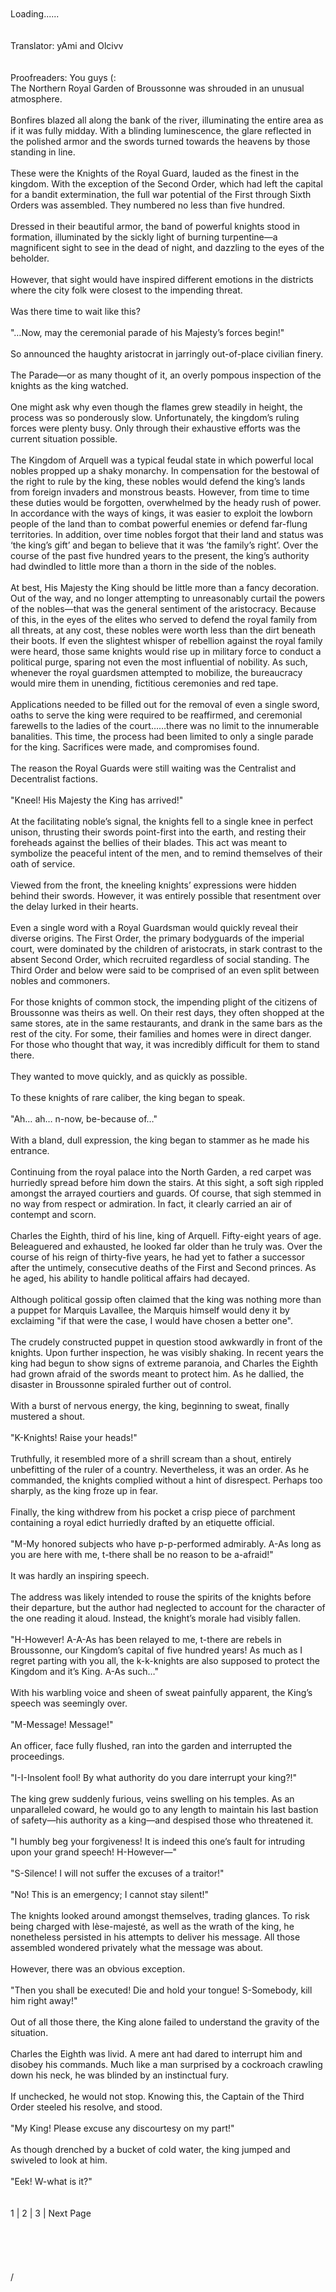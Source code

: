 <br/>
<br/>
Loading......<br/>
<br/>
<br/>
Translator: yAmi and Olcivv<br/>
<br/>
<br/>
Proofreaders: You guys (:<br/>
The Northern Royal Garden of Broussonne was shrouded in an unusual atmosphere.<br/>
<br/>
Bonfires blazed all along the bank of the river, illuminating the entire area as if it was fully midday. With a blinding luminescence, the glare reflected in the polished armor and the swords turned towards the heavens by those standing in line.<br/>
<br/>
These were the Knights of the Royal Guard, lauded as the finest in the kingdom. With the exception of the Second Order, which had left the capital for a bandit extermination, the full war potential of the First through Sixth Orders was assembled. They numbered no less than five hundred.<br/>
<br/>
Dressed in their beautiful armor, the band of powerful knights stood in formation, illuminated by the sickly light of burning turpentine—a magnificent sight to see in the dead of night, and dazzling to the eyes of the beholder.<br/>
<br/>
However, that sight would have inspired different emotions in the districts where the city folk were closest to the impending threat.<br/>
<br/>
Was there time to wait like this?<br/>
<br/>
"…Now, may the ceremonial parade of his Majesty’s forces begin!"<br/>
<br/>
So announced the haughty aristocrat in jarringly out-of-place civilian finery.<br/>
<br/>
The Parade—or as many thought of it, an overly pompous inspection of the knights as the king watched.<br/>
<br/>
One might ask why even though the flames grew steadily in height, the process was so ponderously slow. Unfortunately, the kingdom’s ruling forces were plenty busy. Only through their exhaustive efforts was the current situation possible.<br/>
<br/>
The Kingdom of Arquell was a typical feudal state in which powerful local nobles propped up a shaky monarchy. In compensation for the bestowal of the right to rule by the king, these nobles would defend the king’s lands from foreign invaders and monstrous beasts. However, from time to time these duties would be forgotten, overwhelmed by the heady rush of power. In accordance with the ways of kings, it was easier to exploit the lowborn people of the land than to combat powerful enemies or defend far-flung territories. In addition, over time nobles forgot that their land and status was ‘the king’s gift’ and began to believe that it was ‘the family’s right’. Over the course of the past five hundred years to the present, the king’s authority had dwindled to little more than a thorn in the side of the nobles.<br/>
<br/>
At best, His Majesty the King should be little more than a fancy decoration. Out of the way, and no longer attempting to unreasonably curtail the powers of the nobles—that was the general sentiment of the aristocracy. Because of this, in the eyes of the elites who served to defend the royal family from all threats, at any cost, these nobles were worth less than the dirt beneath their boots. If even the slightest whisper of rebellion against the royal family were heard, those same knights would rise up in military force to conduct a political purge, sparing not even the most influential of nobility. As such, whenever the royal guardsmen attempted to mobilize, the bureaucracy would mire them in unending, fictitious ceremonies and red tape.<br/>
<br/>
Applications needed to be filled out for the removal of even a single sword, oaths to serve the king were required to be reaffirmed, and ceremonial farewells to the ladies of the court……there was no limit to the innumerable banalities. This time, the process had been limited to only a single parade for the king. Sacrifices were made, and compromises found.<br/>
<br/>
The reason the Royal Guards were still waiting was the Centralist and Decentralist factions.<br/>
<br/>
"Kneel! His Majesty the King has arrived!"<br/>
<br/>
At the facilitating noble’s signal, the knights fell to a single knee in perfect unison, thrusting their swords point-first into the earth, and resting their foreheads against the bellies of their blades. This act was meant to symbolize the peaceful intent of the men, and to remind themselves of their oath of service.<br/>
<br/>
Viewed from the front, the kneeling knights’ expressions were hidden behind their swords. However, it was entirely possible that resentment over the delay lurked in their hearts.<br/>
<br/>
Even a single word with a Royal Guardsman would quickly reveal their diverse origins. The First Order, the primary bodyguards of the imperial court, were dominated by the children of aristocrats, in stark contrast to the absent Second Order, which recruited regardless of social standing. The Third Order and below were said to be comprised of an even split between nobles and commoners.<br/>
<br/>
For those knights of common stock, the impending plight of the citizens of Broussonne was theirs as well. On their rest days, they often shopped at the same stores, ate in the same restaurants, and drank in the same bars as the rest of the city. For some, their families and homes were in direct danger. For those who thought that way, it was incredibly difficult for them to stand there.<br/>
<br/>
They wanted to move quickly, and as quickly as possible.<br/>
<br/>
To these knights of rare caliber, the king began to speak.<br/>
<br/>
"Ah… ah… n-now, be-because of…"<br/>
<br/>
With a bland, dull expression, the king began to stammer as he made his entrance.<br/>
<br/>
Continuing from the royal palace into the North Garden, a red carpet was hurriedly spread before him down the stairs. At this sight, a soft sigh rippled amongst the arrayed courtiers and guards. Of course, that sigh stemmed in no way from respect or admiration. In fact, it clearly carried an air of contempt and scorn.<br/>
<br/>
Charles the Eighth, third of his line, king of Arquell. Fifty-eight years of age. Beleaguered and exhausted, he looked far older than he truly was. Over the course of his reign of thirty-five years, he had yet to father a successor after the untimely, consecutive deaths of the First and Second princes. As he aged, his ability to handle political affairs had decayed.<br/>
<br/>
Although political gossip often claimed that the king was nothing more than a puppet for Marquis Lavallee, the Marquis himself would deny it by exclaiming "if that were the case, I would have chosen a better one".<br/>
<br/>
The crudely constructed puppet in question stood awkwardly in front of the knights. Upon further inspection, he was visibly shaking. In recent years the king had begun to show signs of extreme paranoia, and Charles the Eighth had grown afraid of the swords meant to protect him. As he dallied, the disaster in Broussonne spiraled further out of control.<br/>
<br/>
With a burst of nervous energy, the king, beginning to sweat, finally mustered a shout.<br/>
<br/>
"K-Knights! Raise your heads!"<br/>
<br/>
Truthfully, it resembled more of a shrill scream than a shout, entirely unbefitting of the ruler of a country. Nevertheless, it was an order. As he commanded, the knights complied without a hint of disrespect. Perhaps too sharply, as the king froze up in fear.<br/>
<br/>
Finally, the king withdrew from his pocket a crisp piece of parchment containing a royal edict hurriedly drafted by an etiquette official.<br/>
<br/>
"M-My honored subjects who have p-p-performed admirably. A-As long as you are here with me, t-there shall be no reason to be a-afraid!"<br/>
<br/>
It was hardly an inspiring speech.<br/>
<br/>
The address was likely intended to rouse the spirits of the knights before their departure, but the author had neglected to account for the character of the one reading it aloud. Instead, the knight’s morale had visibly fallen.<br/>
<br/>
"H-However! A-A-As has been relayed to me, t-there are rebels in Broussonne, our Kingdom’s capital of five hundred years! As much as I regret parting with you all, the k-k-knights are also supposed to protect the Kingdom and it’s King. A-As such…"<br/>
<br/>
With his warbling voice and sheen of sweat painfully apparent, the King’s speech was seemingly over.<br/>
<br/>
"M-Message! Message!"<br/>
<br/>
An officer, face fully flushed, ran into the garden and interrupted the proceedings.<br/>
<br/>
"I-I-Insolent fool! By what authority do you dare interrupt your king?!"<br/>
<br/>
The king grew suddenly furious, veins swelling on his temples. As an unparalleled coward, he would go to any length to maintain his last bastion of safety—his authority as a king—and despised those who threatened it.<br/>
<br/>
"I humbly beg your forgiveness! It is indeed this one’s fault for intruding upon your grand speech! H-However—"<br/>
<br/>
"S-Silence! I will not suffer the excuses of a traitor!"<br/>
<br/>
"No! This is an emergency; I cannot stay silent!"<br/>
<br/>
The knights looked around amongst themselves, trading glances. To risk being charged with lèse-majesté, as well as the wrath of the king, he nonetheless persisted in his attempts to deliver his message. All those assembled wondered privately what the message was about.<br/>
<br/>
However, there was an obvious exception.<br/>
<br/>
"Then you shall be executed! Die and hold your tongue! S-Somebody, kill him right away!"<br/>
<br/>
Out of all those there, the King alone failed to understand the gravity of the situation.<br/>
<br/>
Charles the Eighth was livid. A mere ant had dared to interrupt him and disobey his commands. Much like a man surprised by a cockroach crawling down his neck, he was blinded by an instinctual fury.<br/>
<br/>
If unchecked, he would not stop. Knowing this, the Captain of the Third Order steeled his resolve, and stood.<br/>
<br/>
"My King! Please excuse any discourtesy on my part!"<br/>
<br/>
As though drenched by a bucket of cold water, the king jumped and swiveled to look at him.<br/>
<br/>
"Eek! W-what is it?"<br/>
<br/>
<br/>
1 | 2 | 3 | Next Page<br/>
<br/>
<br/>
<br/>
<br/>
<br/>
 /<br/>
 <br/>
<br/>
<br/>
<br/>
<br/>
<br/>
<br/>
<br/>
<br/>
<br/>
<br/>
<br/>
<br/>
<br/>
<br/>
<br/>
<br/>
<br/>
<br/>
<br/>
<br/>
<br/>
<br/>
<br/>
<br/>
<br/>
<br/>
<br/>
<br/>
Subscribe to:<br/>
Posts (Atom)<br/>
<br/>
<br/>
<br/>
<br/>
<br/>
Keep me going!<br/>
<br/>
You can support me on patreon <br/>
Become a Patron!<br/>
The rewards system (chapter benefits) aren't available yet as I do not have a stockpile yet. I'll let you guys know if I am ready.<br/>
<br/>
One-time donations via paypal<br/>
<br/>
<br/>
<br/>
<br/>
<br/>
1. $5.00 USD<br/>
	2. $10.00 USD<br/>
	3. $20.00 USD<br/>
	4. $50.00 USD<br/>
 <br/>
<br/>
<br/>
<br/>
<br/>
<br/>
<br/>
<br/>
<br/>
<br/>
<br/>
<br/>
<br/>
<br/>
<br/>
<br/>
<br/>
<br/>
<br/>
<br/>
Loading...<br/>
<br/>
<br/>
<br/>
<br/>
<br/>
<br/>
<br/>
<br/>
<br/>
<br/>
<br/>
Progress Bars<br/>
<br/>
Patreon goal (guaranteed 8parts/month): 5/50<br/>
<br/>
<br/>
<br/>
<br/>
<br/>
<br/>
<br/>
<br/>
<br/>
<br/>
<br/>
<br/>
<br/>
<br/>
<br/>
<br/>
<br/>
<br/>
Advertisements<br/>
<br/>
<br/>
<br/>
<br/>
<br/>
(adsbygoogle = window.adsbygoogle || []).push({});<br/>
<br/>
<br/>
<br/>
<br/>
<br/>
<br/>
<br/>
<br/>
<br/>
<br/>
<br/>
<br/>
Discord!<br/>
<br/>
<br/>
<br/>
<br/>
<br/>
<br/>
<br/>
<br/>
<br/>
<br/>
<br/>
<br/>
<br/>
EMAIL SUBSCRIPTION<br/>
<br/>
<br/>
<br/>
<br/>
<br/>
<br/>
<br/>
<br/>
<br/>
<br/>
<br/>
<br/>
<br/>
<br/>
<br/>
<br/>
<br/>
<br/>
<br/>
<br/>
<br/>
<br/>
<br/>
<br/>
<br/>
<br/>
<br/>
<br/>
© 2016 yAmiTranslations. Powered by Blogger.<br/>
<br/>
<br/>
<br/>
<br/>
<br/>
<br/>
<br/>
<br/>
<br/>
<br/>
<br/>
<br/>
<br/>
<br/>
<br/>
<br/>
<br/>
<br/>
                   <br/>
function changeThumbSize(id,size){<br/>
var blogGadget = document.getElementById(id);<br/>
var replacement = blogGadget.innerHTML;<br/>
blogGadget.innerHTML = replacement.replace(/s72-c/g,"s"+size+"-c");<br/>
var thumbnails = blogGadget.getElementsByTagName("img");<br/>
for(var i=0;i<thumbnails.length;i++){ <br/>
thumbnails[i].width = size; <br/>
thumbnails[i].height = size; <br/>
}<br/>
}<br/>
changeThumbSize('PopularPosts1',500);                   <br/>
<br/>
<br/>
<br/>
        $(document).ready(function() {<br/>
            // Show or hide the sticky footer button<br/>
            $(window).scroll(function() {<br/>
                if ($(this).scrollTop() > 200) {<br/>
                    $('.go-top').fadeIn(500);<br/>
                } else {<br/>
                    $('.go-top').fadeOut(300);<br/>
                }<br/>
            });<br/>
<br/>
            // Animate the scroll to top<br/>
            $('.go-top').click(function(event) {<br/>
                event.preventDefault();<br/>
<br/>
                $('html, body').animate({scrollTop: 0}, 300);<br/>
            })<br/>
        });<br/>
    <br/>
<br/>
/*<![CDATA[*/<br/>
var _0x87af=["\x66\x61\x20\x66\x61\x2D\x62\x65\x68\x61\x6E\x63\x65","\x61\x64\x64\x43\x6C\x61\x73\x73","\x2E\x77\x69\x64\x67\x65\x74\x2E\x4C\x69\x6E\x6B\x4C\x69\x73\x74\x20\x61\x5B\x68\x72\x65\x66\x2A\x3D\x22\x62\x65\x68\x61\x6E\x63\x65\x2E\x6E\x65\x74\x22\x5D","\x66\x61\x20\x66\x61\x2D\x66\x61\x63\x65\x62\x6F\x6F\x6B","\x2E\x77\x69\x64\x67\x65\x74\x2E\x4C\x69\x6E\x6B\x4C\x69\x73\x74\x20\x61\x5B\x68\x72\x65\x66\x2A\x3D\x22\x66\x61\x63\x65\x62\x6F\x6F\x6B\x2E\x63\x6F\x6D\x22\x5D","\x66\x61\x20\x66\x61\x2D\x74\x77\x69\x74\x74\x65\x72","\x2E\x77\x69\x64\x67\x65\x74\x2E\x4C\x69\x6E\x6B\x4C\x69\x73\x74\x20\x61\x5B\x68\x72\x65\x66\x2A\x3D\x22\x74\x77\x69\x74\x74\x65\x72\x2E\x63\x6F\x6D\x22\x5D","\x66\x61\x20\x66\x61\x2D\x68\x65\x61\x72\x74","\x2E\x77\x69\x64\x67\x65\x74\x2E\x4C\x69\x6E\x6B\x4C\x69\x73\x74\x20\x61\x5B\x68\x72\x65\x66\x2A\x3D\x22\x62\x6C\x6F\x67\x6C\x6F\x76\x69\x6E\x2E\x63\x6F\x6D\x22\x5D","\x66\x61\x20\x66\x61\x2D\x64\x72\x69\x62\x62\x62\x6C\x65","\x2E\x77\x69\x64\x67\x65\x74\x2E\x4C\x69\x6E\x6B\x4C\x69\x73\x74\x20\x61\x5B\x68\x72\x65\x66\x2A\x3D\x22\x64\x72\x69\x62\x62\x62\x6C\x65\x2E\x63\x6F\x6D\x22\x5D","\x66\x61\x20\x66\x61\x2D\x66\x6C\x69\x63\x6B\x72","\x2E\x77\x69\x64\x67\x65\x74\x2E\x4C\x69\x6E\x6B\x4C\x69\x73\x74\x20\x61\x5B\x68\x72\x65\x66\x2A\x3D\x22\x66\x6C\x69\x63\x6B\x72\x2E\x63\x6F\x6D\x22\x5D","\x66\x61\x20\x66\x61\x2D\x67\x6F\x6F\x67\x6C\x65\x2D\x70\x6C\x75\x73","\x2E\x77\x69\x64\x67\x65\x74\x2E\x4C\x69\x6E\x6B\x4C\x69\x73\x74\x20\x61\x5B\x68\x72\x65\x66\x2A\x3D\x22\x70\x6C\x75\x73\x2E\x67\x6F\x6F\x67\x6C\x65\x2E\x63\x6F\x6D\x22\x5D","\x66\x61\x20\x66\x61\x2D\x69\x6E\x73\x74\x61\x67\x72\x61\x6D","\x2E\x77\x69\x64\x67\x65\x74\x2E\x4C\x69\x6E\x6B\x4C\x69\x73\x74\x20\x61\x5B\x68\x72\x65\x66\x2A\x3D\x22\x69\x6E\x73\x74\x61\x67\x72\x61\x6D\x2E\x63\x6F\x6D\x22\x5D","\x66\x61\x20\x66\x61\x2D\x6C\x69\x6E\x6B\x65\x64\x69\x6E","\x2E\x77\x69\x64\x67\x65\x74\x2E\x4C\x69\x6E\x6B\x4C\x69\x73\x74\x20\x61\x5B\x68\x72\x65\x66\x2A\x3D\x22\x6C\x69\x6E\x6B\x65\x64\x69\x6E\x2E\x63\x6F\x6D\x22\x5D","\x66\x61\x20\x66\x61\x2D\x70\x69\x6E\x74\x65\x72\x65\x73\x74\x2D\x70","\x2E\x77\x69\x64\x67\x65\x74\x2E\x4C\x69\x6E\x6B\x4C\x69\x73\x74\x20\x61\x5B\x68\x72\x65\x66\x2A\x3D\x22\x70\x69\x6E\x74\x65\x72\x65\x73\x74\x2E\x63\x6F\x6D\x22\x5D","\x66\x61\x20\x66\x61\x2D\x76\x69\x6D\x65\x6F\x2D\x73\x71\x75\x61\x72\x65","\x2E\x77\x69\x64\x67\x65\x74\x2E\x4C\x69\x6E\x6B\x4C\x69\x73\x74\x20\x61\x5B\x68\x72\x65\x66\x2A\x3D\x22\x76\x69\x6D\x65\x6F\x2E\x63\x6F\x6D\x22\x5D","\x66\x61\x20\x66\x61\x2D\x79\x6F\x75\x74\x75\x62\x65\x2D\x70\x6C\x61\x79","\x2E\x77\x69\x64\x67\x65\x74\x2E\x4C\x69\x6E\x6B\x4C\x69\x73\x74\x20\x61\x5B\x68\x72\x65\x66\x2A\x3D\x22\x79\x6F\x75\x74\x75\x62\x65\x2E\x63\x6F\x6D\x22\x5D","\x66\x61\x20\x66\x61\x2D\x76\x69\x6E\x65","\x2E\x77\x69\x64\x67\x65\x74\x2E\x4C\x69\x6E\x6B\x4C\x69\x73\x74\x20\x61\x5B\x68\x72\x65\x66\x2A\x3D\x22\x76\x69\x6E\x65\x2E\x63\x6F\x22\x5D","\x66\x61\x20\x66\x61\x2D\x73\x6F\x75\x6E\x64\x63\x6C\x6F\x75\x64","\x2E\x77\x69\x64\x67\x65\x74\x2E\x4C\x69\x6E\x6B\x4C\x69\x73\x74\x20\x61\x5B\x68\x72\x65\x66\x2A\x3D\x22\x73\x6F\x75\x6E\x64\x63\x6C\x6F\x75\x64\x2E\x63\x6F\x6D\x22\x5D","\x66\x61\x20\x66\x61\x2D\x62\x6F\x6F\x6B","\x2E\x77\x69\x64\x67\x65\x74\x2E\x4C\x69\x6E\x6B\x4C\x69\x73\x74\x20\x61\x5B\x68\x72\x65\x66\x2A\x3D\x22\x67\x6F\x6F\x64\x72\x65\x61\x64\x73\x2E\x63\x6F\x6D\x22\x5D","\x66\x61\x20\x66\x61\x2D\x64\x65\x76\x69\x61\x6E\x74\x61\x72\x74","\x2E\x77\x69\x64\x67\x65\x74\x2E\x4C\x69\x6E\x6B\x4C\x69\x73\x74\x20\x61\x5B\x68\x72\x65\x66\x2A\x3D\x22\x64\x65\x76\x69\x61\x6E\x74\x61\x72\x74\x2E\x63\x6F\x6D\x22\x5D","\x66\x61\x20\x66\x61\x2D\x66\x6F\x75\x72\x73\x71\x75\x61\x72\x65","\x2E\x77\x69\x64\x67\x65\x74\x2E\x4C\x69\x6E\x6B\x4C\x69\x73\x74\x20\x61\x5B\x68\x72\x65\x66\x2A\x3D\x22\x66\x6F\x75\x72\x73\x71\x75\x61\x72\x65\x2E\x63\x6F\x6D\x22\x5D","\x66\x61\x20\x66\x61\x2D\x6D\x75\x73\x69\x63","\x2E\x77\x69\x64\x67\x65\x74\x2E\x4C\x69\x6E\x6B\x4C\x69\x73\x74\x20\x61\x5B\x68\x72\x65\x66\x2A\x3D\x22\x73\x70\x6F\x74\x69\x66\x79\x2E\x63\x6F\x6D\x22\x5D","\x66\x61\x20\x66\x61\x2D\x72\x65\x64\x64\x69\x74","\x2E\x77\x69\x64\x67\x65\x74\x2E\x4C\x69\x6E\x6B\x4C\x69\x73\x74\x20\x61\x5B\x68\x72\x65\x66\x2A\x3D\x22\x72\x65\x64\x64\x69\x74\x2E\x63\x6F\x6D\x22\x5D","\x66\x61\x20\x66\x61\x2D\x74\x75\x6D\x62\x6C\x72","\x2E\x77\x69\x64\x67\x65\x74\x2E\x4C\x69\x6E\x6B\x4C\x69\x73\x74\x20\x61\x5B\x68\x72\x65\x66\x2A\x3D\x22\x74\x75\x6D\x62\x6C\x72\x2E\x63\x6F\x6D\x22\x5D","\x66\x61\x20\x66\x61\x2D\x72\x73\x73","\x2E\x77\x69\x64\x67\x65\x74\x2E\x4C\x69\x6E\x6B\x4C\x69\x73\x74\x20\x61\x5B\x68\x72\x65\x66\x2A\x3D\x22\x66\x65\x65\x64\x73\x2F\x70\x6F\x73\x74\x73\x2F\x64\x65\x66\x61\x75\x6C\x74\x22\x5D","\x2E\x77\x69\x64\x67\x65\x74\x2E\x4C\x69\x6E\x6B\x4C\x69\x73\x74\x20\x61\x5B\x68\x72\x65\x66\x2A\x3D\x22\x66\x65\x65\x64\x73\x2F\x63\x6F\x6D\x6D\x65\x6E\x74\x73\x2F\x64\x65\x66\x61\x75\x6C\x74\x22\x5D","\x2E\x77\x69\x64\x67\x65\x74\x2E\x4C\x69\x6E\x6B\x4C\x69\x73\x74\x20\x61\x5B\x68\x72\x65\x66\x2A\x3D\x22\x66\x65\x65\x64\x73\x2E\x66\x65\x65\x64\x62\x75\x72\x6E\x65\x72\x2E\x63\x6F\x6D\x22\x5D","\x66\x61\x20\x66\x61\x2D\x73\x68\x6F\x70\x70\x69\x6E\x67\x2D\x63\x61\x72\x74","\x2E\x77\x69\x64\x67\x65\x74\x2E\x4C\x69\x6E\x6B\x4C\x69\x73\x74\x20\x61\x5B\x68\x72\x65\x66\x2A\x3D\x22\x65\x74\x73\x79\x2E\x63\x6F\x6D\x22\x5D","\x74\x61\x72\x67\x65\x74","\x5F\x62\x6C\x61\x6E\x6B","\x61\x74\x74\x72","\x2E\x4C\x69\x6E\x6B\x4C\x69\x73\x74\x20\x61","\x72\x65\x61\x64\x79"];$(function(){$(_0x87af[2])[_0x87af[1]](_0x87af[0]);$(_0x87af[4])[_0x87af[1]](_0x87af[3]);$(_0x87af[6])[_0x87af[1]](_0x87af[5]);$(_0x87af[8])[_0x87af[1]](_0x87af[7]);$(_0x87af[10])[_0x87af[1]](_0x87af[9]);$(_0x87af[12])[_0x87af[1]](_0x87af[11]);$(_0x87af[14])[_0x87af[1]](_0x87af[13]);$(_0x87af[16])[_0x87af[1]](_0x87af[15]);$(_0x87af[18])[_0x87af[1]](_0x87af[17]);$(_0x87af[20])[_0x87af[1]](_0x87af[19]);$(_0x87af[22])[_0x87af[1]](_0x87af[21]);$(_0x87af[24])[_0x87af[1]](_0x87af[23]);$(_0x87af[26])[_0x87af[1]](_0x87af[25]);$(_0x87af[28])[_0x87af[1]](_0x87af[27]);$(_0x87af[30])[_0x87af[1]](_0x87af[29]);$(_0x87af[32])[_0x87af[1]](_0x87af[31]);$(_0x87af[34])[_0x87af[1]](_0x87af[33]);$(_0x87af[36])[_0x87af[1]](_0x87af[35]);$(_0x87af[38])[_0x87af[1]](_0x87af[37]);$(_0x87af[40])[_0x87af[1]](_0x87af[39]);$(_0x87af[42])[_0x87af[1]](_0x87af[41]);$(_0x87af[43])[_0x87af[1]](_0x87af[41]);$(_0x87af[44])[_0x87af[1]](_0x87af[41]);$(_0x87af[46])[_0x87af[1]](_0x87af[45]);$(_0x87af[46])[_0x87af[1]](_0x87af[45]);});$(document)[_0x87af[51]](function(){$(_0x87af[50])[_0x87af[49]](_0x87af[47],_0x87af[48])});<br/>
/*]]>*/<br/>
<br/>
<br/>
<br/>
window['__wavt'] = 'AOuZoY73ve7YYZgPE55eBC25LLWmqO87kA:1592301778775';_WidgetManager._Init('//www.blogger.com/rearrange?blogID\x3d4729530115968134741','//www.yamitranslations.com/p/037-burning-capital-3-p1.html','4729530115968134741');<br/>
_WidgetManager._SetDataContext([{'name': 'blog', 'data': {'blogId': '4729530115968134741', 'title': 'yAmi Translations', 'url': 'https://www.yamitranslations.com/p/037-burning-capital-3-p1.html', 'canonicalUrl': 'https://www.yamitranslations.com/p/037-burning-capital-3-p1.html', 'homepageUrl': 'https://www.yamitranslations.com/', 'searchUrl': 'https://www.yamitranslations.com/search', 'canonicalHomepageUrl': 'https://www.yamitranslations.com/', 'blogspotFaviconUrl': 'https://www.yamitranslations.com/favicon.ico', 'bloggerUrl': 'https://www.blogger.com', 'hasCustomDomain': true, 'httpsEnabled': true, 'enabledCommentProfileImages': true, 'gPlusViewType': 'FILTERED_POSTMOD', 'adultContent': false, 'analyticsAccountNumber': '', 'encoding': 'UTF-8', 'locale': 'en', 'localeUnderscoreDelimited': 'en', 'languageDirection': 'ltr', 'isPrivate': false, 'isMobile': false, 'isMobileRequest': false, 'mobileClass': '', 'isPrivateBlog': false, 'feedLinks': '\x3clink rel\x3d\x22alternate\x22 type\x3d\x22application/atom+xml\x22 title\x3d\x22yAmi Translations - Atom\x22 href\x3d\x22https://www.yamitranslations.com/feeds/posts/default\x22 /\x3e\n\x3clink rel\x3d\x22alternate\x22 type\x3d\x22application/rss+xml\x22 title\x3d\x22yAmi Translations - RSS\x22 href\x3d\x22https://www.yamitranslations.com/feeds/posts/default?alt\x3drss\x22 /\x3e\n\x3clink rel\x3d\x22service.post\x22 type\x3d\x22application/atom+xml\x22 title\x3d\x22yAmi Translations - Atom\x22 href\x3d\x22https://www.blogger.com/feeds/4729530115968134741/posts/default\x22 /\x3e\n', 'meTag': '', 'adsenseClientId': 'ca-pub-7580159487890937', 'adsenseHostId': 'ca-host-pub-1556223355139109', 'adsenseHasAds': true, 'ieCssRetrofitLinks': '\x3c!--[if IE]\x3e\x3cscript type\x3d\x22text/javascript\x22 src\x3d\x22https://www.blogger.com/static/v1/jsbin/107810384-ieretrofit.js\x22\x3e\x3c/script\x3e\n\x3c![endif]--\x3e', 'view': '', 'dynamicViewsCommentsSrc': '//www.blogblog.com/dynamicviews/4224c15c4e7c9321/js/comments.js', 'dynamicViewsScriptSrc': '//www.blogblog.com/dynamicviews/fd28b372cb5964f3', 'plusOneApiSrc': 'https://apis.google.com/js/plusone.js', 'disableGComments': true, 'sharing': {'platforms': [{'name': 'Get link', 'key': 'link', 'shareMessage': 'Get link', 'target': ''}, {'name': 'Facebook', 'key': 'facebook', 'shareMessage': 'Share to Facebook', 'target': 'facebook'}, {'name': 'BlogThis!', 'key': 'blogThis', 'shareMessage': 'BlogThis!', 'target': 'blog'}, {'name': 'Twitter', 'key': 'twitter', 'shareMessage': 'Share to Twitter', 'target': 'twitter'}, {'name': 'Pinterest', 'key': 'pinterest', 'shareMessage': 'Share to Pinterest', 'target': 'pinterest'}, {'name': 'Email', 'key': 'email', 'shareMessage': 'Email', 'target': 'email'}], 'disableGooglePlus': true, 'googlePlusShareButtonWidth': 300, 'googlePlusBootstrap': '\x3cscript type\x3d\x22text/javascript\x22\x3ewindow.___gcfg \x3d {\x27lang\x27: \x27en\x27};\x3c/script\x3e'}, 'hasCustomJumpLinkMessage': false, 'jumpLinkMessage': 'Read more', 'pageType': 'static_page', 'pageId': '3602491235253802892', 'pageName': '037 The burning capital? (3) p.1', 'pageTitle': 'yAmi Translations: 037 The burning capital? (3) p.1'}}, {'name': 'features', 'data': {'sharing_get_link_dialog': 'true', 'sharing_native': 'false'}}, {'name': 'messages', 'data': {'edit': 'Edit', 'linkCopiedToClipboard': 'Link copied to clipboard!', 'ok': 'Ok', 'postLink': 'Post Link'}}, {'name': 'template', 'data': {'name': 'custom', 'localizedName': 'Custom', 'isResponsive': false, 'isAlternateRendering': false, 'isCustom': true}}, {'name': 'view', 'data': {'classic': {'name': 'classic', 'url': '?view\x3dclassic'}, 'flipcard': {'name': 'flipcard', 'url': '?view\x3dflipcard'}, 'magazine': {'name': 'magazine', 'url': '?view\x3dmagazine'}, 'mosaic': {'name': 'mosaic', 'url': '?view\x3dmosaic'}, 'sidebar': {'name': 'sidebar', 'url': '?view\x3dsidebar'}, 'snapshot': {'name': 'snapshot', 'url': '?view\x3dsnapshot'}, 'timeslide': {'name': 'timeslide', 'url': '?view\x3dtimeslide'}, 'isMobile': false, 'title': '037 The burning capital? (3) p.1', 'description': ' Loading......    Translator: yAmi and Olcivv    Proofreaders: You guys (:  The Northern Royal Garden of Broussonne was shrouded in an unusu...', 'url': 'https://www.yamitranslations.com/p/037-burning-capital-3-p1.html', 'type': 'item', 'isSingleItem': true, 'isMultipleItems': false, 'isError': false, 'isPage': true, 'isPost': false, 'isHomepage': false, 'isArchive': false, 'isLabelSearch': false, 'pageId': 3602491235253802892}}]);<br/>
_WidgetManager._RegisterWidget('_HeaderView', new _WidgetInfo('Header1', 'header', document.getElementById('Header1'), {}, 'displayModeFull'));<br/>
_WidgetManager._RegisterWidget('_AdSenseView', new _WidgetInfo('AdSense1', 'header', document.getElementById('AdSense1'), {}, 'displayModeFull'));<br/>
_WidgetManager._RegisterWidget('_PageListView', new _WidgetInfo('PageList500', 'header', document.getElementById('PageList500'), {'title': 'PAGES', 'links': [{'isCurrentPage': false, 'href': 'https://www.yamitranslations.com/', 'title': 'Updates'}, {'isCurrentPage': false, 'href': 'https://www.yamitranslations.com/p/about_16.html', 'id': '7926704555915484713', 'title': 'About'}], 'mobile': false}, 'displayModeFull'));<br/>
_WidgetManager._RegisterWidget('_BlogView', new _WidgetInfo('Blog1', 'main', document.getElementById('Blog1'), {'cmtInteractionsEnabled': false, 'lightboxEnabled': true, 'lightboxModuleUrl': 'https://www.blogger.com/static/v1/jsbin/3938249928-lbx.js', 'lightboxCssUrl': 'https://www.blogger.com/static/v1/v-css/368954415-lightbox_bundle.css'}, 'displayModeFull'));<br/>
_WidgetManager._RegisterWidget('_HTMLView', new _WidgetInfo('HTML3', 'sidebar-right-1', document.getElementById('HTML3'), {}, 'displayModeFull'));<br/>
_WidgetManager._RegisterWidget('_FeedView', new _WidgetInfo('Feed1', 'sidebar-right-1', document.getElementById('Feed1'), {'title': '', 'showItemDate': false, 'showItemAuthor': true, 'feedUrl': 'http://www.yamitranslations.com/feeds/comments/default', 'numItemsShow': 5, 'loadingMsg': 'Loading...', 'openLinksInNewWindow': false, 'useFeedWidgetServ': 'true'}, 'displayModeFull'));<br/>
_WidgetManager._RegisterWidget('_HTMLView', new _WidgetInfo('HTML4', 'sidebar-right-1', document.getElementById('HTML4'), {}, 'displayModeFull'));<br/>
_WidgetManager._RegisterWidget('_HTMLView', new _WidgetInfo('HTML2', 'sidebar-right-1', document.getElementById('HTML2'), {}, 'displayModeFull'));<br/>
_WidgetManager._RegisterWidget('_HTMLView', new _WidgetInfo('HTML1', 'sidebar-right-1', document.getElementById('HTML1'), {}, 'displayModeFull'));<br/>
_WidgetManager._RegisterWidget('_FollowByEmailView', new _WidgetInfo('FollowByEmail500', 'sidebar-right-1', document.getElementById('FollowByEmail500'), {}, 'displayModeFull'));<br/>
_WidgetManager._RegisterWidget('_AttributionView', new _WidgetInfo('Attribution1', 'sidebar-right-1', document.getElementById('Attribution1'), {}, 'displayModeFull'));<br/>
<br/>
<br/>
<br/>
<br/>
© var creditsyear = new Date();document.write(creditsyear.getFullYear());<br/>
yAmi Translations<br/>
<br/>
Maira Gall<br/>
<br/>
<br/>
